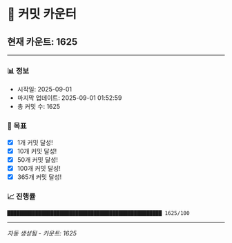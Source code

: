 # 🔢 커밋 카운터

## 현재 카운트: 1625

---

### 📊 정보
- 시작일: 2025-09-01
- 마지막 업데이트: 2025-09-01 01:52:59
- 총 커밋 수: 1625

### 🎯 목표
- [x] 1개 커밋 달성!
- [x] 10개 커밋 달성!
- [x] 50개 커밋 달성!
- [x] 100개 커밋 달성!
- [x] 365개 커밋 달성!

### 📈 진행률
```
██████████████████████████████████████████████████ 1625/100
```

---
*자동 생성됨 - 카운트: 1625*
